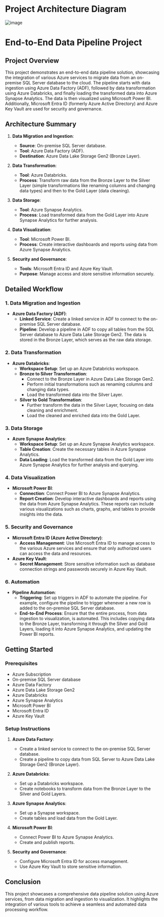 # Project Architecture Diagram

![image](https://github.com/user-attachments/assets/fe2664c0-3786-458b-a262-9b467f52c0ec)


# End-to-End Data Pipeline Project

## Project Overview

This project demonstrates an end-to-end data pipeline solution, showcasing the integration of various Azure services to migrate data from an on-premise SQL Server database to the cloud. The pipeline starts with data ingestion using Azure Data Factory (ADF), followed by data transformation using Azure Databricks, and finally loading the transformed data into Azure Synapse Analytics. The data is then visualized using Microsoft Power BI. Additionally, Microsoft Entra ID (formerly Azure Active Directory) and Azure Key Vault are used for security and governance.

## Architecture Summary

1. **Data Migration and Ingestion**: 
   - **Source**: On-premise SQL Server database.
   - **Tool**: Azure Data Factory (ADF).
   - **Destination**: Azure Data Lake Storage Gen2 (Bronze Layer).

2. **Data Transformation**:
   - **Tool**: Azure Databricks.
   - **Process**: Transform raw data from the Bronze Layer to the Silver Layer (simple transformations like renaming columns and changing data types) and then to the Gold Layer (data cleaning).

3. **Data Storage**:
   - **Tool**: Azure Synapse Analytics.
   - **Process**: Load transformed data from the Gold Layer into Azure Synapse Analytics for further analysis.

4. **Data Visualization**:
   - **Tool**: Microsoft Power BI.
   - **Process**: Create interactive dashboards and reports using data from Azure Synapse Analytics.

5. **Security and Governance**:
   - **Tools**: Microsoft Entra ID and Azure Key Vault.
   - **Purpose**: Manage access and store sensitive information securely.

## Detailed Workflow

### 1. Data Migration and Ingestion

- **Azure Data Factory (ADF)**:
  - **Linked Service**: Create a linked service in ADF to connect to the on-premise SQL Server database.
  - **Pipeline**: Develop a pipeline in ADF to copy all tables from the SQL Server database to Azure Data Lake Storage Gen2. The data is stored in the Bronze Layer, which serves as the raw data storage.

### 2. Data Transformation

- **Azure Databricks**:
  - **Workspace Setup**: Set up an Azure Databricks workspace.
  - **Bronze to Silver Transformation**:
    - Connect to the Bronze Layer in Azure Data Lake Storage Gen2.
    - Perform initial transformations such as renaming columns and changing data types.
    - Load the transformed data into the Silver Layer.
  - **Silver to Gold Transformation**:
    - Further transform the data in the Silver Layer, focusing on data cleaning and enrichment.
    - Load the cleaned and enriched data into the Gold Layer.

### 3. Data Storage

- **Azure Synapse Analytics**:
  - **Workspace Setup**: Set up an Azure Synapse Analytics workspace.
  - **Table Creation**: Create the necessary tables in Azure Synapse Analytics.
  - **Data Loading**: Load the transformed data from the Gold Layer into Azure Synapse Analytics for further analysis and querying.

### 4. Data Visualization

- **Microsoft Power BI**:
  - **Connection**: Connect Power BI to Azure Synapse Analytics.
  - **Report Creation**: Develop interactive dashboards and reports using the data from Azure Synapse Analytics. These reports can include various visualizations such as charts, graphs, and tables to provide insights into the data.

### 5. Security and Governance

- **Microsoft Entra ID (Azure Active Directory)**:
  - **Access Management**: Use Microsoft Entra ID to manage access to the various Azure services and ensure that only authorized users can access the data and resources.
- **Azure Key Vault**:
  - **Secret Management**: Store sensitive information such as database connection strings and passwords securely in Azure Key Vault.

### 6. Automation

- **Pipeline Automation**:
  - **Triggering**: Set up triggers in ADF to automate the pipeline. For example, configure the pipeline to trigger whenever a new row is added to the on-premise SQL Server database.
  - **End-to-End Process**: Ensure that the entire process, from data ingestion to visualization, is automated. This includes copying data to the Bronze Layer, transforming it through the Silver and Gold Layers, loading it into Azure Synapse Analytics, and updating the Power BI reports.

## Getting Started

### Prerequisites

- Azure Subscription
- On-premise SQL Server database
- Azure Data Factory
- Azure Data Lake Storage Gen2
- Azure Databricks
- Azure Synapse Analytics
- Microsoft Power BI
- Microsoft Entra ID
- Azure Key Vault

### Setup Instructions

1. **Azure Data Factory**:
   - Create a linked service to connect to the on-premise SQL Server database.
   - Create a pipeline to copy data from SQL Server to Azure Data Lake Storage Gen2 (Bronze Layer).

2. **Azure Databricks**:
   - Set up a Databricks workspace.
   - Create notebooks to transform data from the Bronze Layer to the Silver and Gold Layers.

3. **Azure Synapse Analytics**:
   - Set up a Synapse workspace.
   - Create tables and load data from the Gold Layer.

4. **Microsoft Power BI**:
   - Connect Power BI to Azure Synapse Analytics.
   - Create and publish reports.

5. **Security and Governance**:
   - Configure Microsoft Entra ID for access management.
   - Use Azure Key Vault to store sensitive information.

## Conclusion

This project showcases a comprehensive data pipeline solution using Azure services, from data migration and ingestion to visualization. It highlights the integration of various tools to achieve a seamless and automated data processing workflow.
